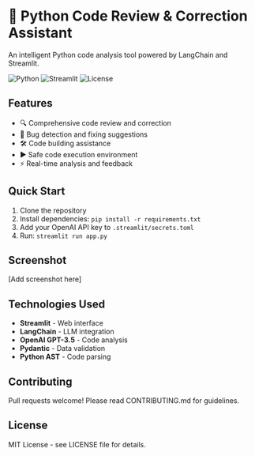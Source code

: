 # 🐍 Python Code Review & Correction Assistant

An intelligent Python code analysis tool powered by LangChain and Streamlit.

![Python](https://img.shields.io/badge/python-v3.8+-blue.svg)
![Streamlit](https://img.shields.io/badge/streamlit-v1.28+-red.svg)
![License](https://img.shields.io/badge/license-MIT-green.svg)

## Features
- 🔍 Comprehensive code review and correction
- 🐛 Bug detection and fixing suggestions
- 🛠️ Code building assistance
- ▶️ Safe code execution environment
- ⚡ Real-time analysis and feedback

## Quick Start
1. Clone the repository
2. Install dependencies: `pip install -r requirements.txt`
3. Add your OpenAI API key to `.streamlit/secrets.toml`
4. Run: `streamlit run app.py`

## Screenshot
[Add screenshot here]

## Technologies Used
- **Streamlit** - Web interface
- **LangChain** - LLM integration
- **OpenAI GPT-3.5** - Code analysis
- **Pydantic** - Data validation
- **Python AST** - Code parsing

## Contributing
Pull requests welcome! Please read CONTRIBUTING.md for guidelines.

## License
MIT License - see LICENSE file for details.
